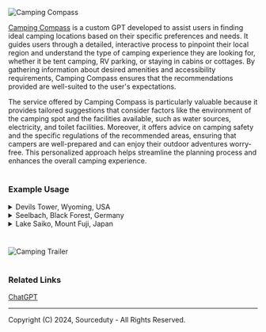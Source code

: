 ![Camping Compass](https://github.com/sourceduty/Camping_Compass/assets/123030236/53c24946-538e-497b-afbf-fd65b413b2d0)

[Camping Compass](https://chat.openai.com/g/g-bAIziZAk8-camping-compass) is a custom GPT developed to assist users in finding ideal camping locations based on their specific preferences and needs. It guides users through a detailed, interactive process to pinpoint their local region and understand the type of camping experience they are looking for, whether it be tent camping, RV parking, or staying in cabins or cottages. By gathering information about desired amenities and accessibility requirements, Camping Compass ensures that the recommendations provided are well-suited to the user's expectations.

The service offered by Camping Compass is particularly valuable because it provides tailored suggestions that consider factors like the environment of the camping spot and the facilities available, such as water sources, electricity, and toilet facilities. Moreover, it offers advice on camping safety and the specific regulations of the recommended areas, ensuring that campers are well-prepared and can enjoy their outdoor adventures worry-free. This personalized approach helps streamline the planning process and enhances the overall camping experience.

#
### Example Usage

<details><summary>Devils Tower, Wyoming, USA</summary>
<br>

Campsite Name: Devils Tower KOA

Location: Devils Tower, Wyoming

Description:

Nestled at the base of America's first national monument, Devils Tower, this campground offers a unique and breathtaking setting for tent campers. Surrounded by impressive pine forests and the iconic tower looming overhead, it provides a memorable backdrop for your camping adventure.

Amenities:

- Picnic tables and fire pits at each site
- Modern restrooms with showers
- Camp store stocked with supplies and souvenirs
- Wi-Fi access

Accessibility:

This campsite is easily accessible by most vehicles, including smaller cars. The roads are well-maintained, and each campsite is clearly marked and spaced comfortably apart for privacy and convenience.

Nearby Attractions:

- Hiking trails around Devils Tower
- Evening ranger talks at the monument
- Rock climbing (with permit)

This location is perfect for those looking to combine their camping trip with hiking and learning about America's natural and cultural history.

<br>
</details>

<details><summary>Seelbach, Black Forest, Germany</summary>
<br>

Campingplatz Schwarzwälder Hof - Tent Camping Spot in Germany

Location:

- Address: Campingplatz Schwarzwälder Hof, Seelbach, Germany
- Region: Black Forest
- Proximity to landmarks: Close to the hiking trails and natural attractions of the Black Forest

Amenities:

- Sanitary facilities: Modern with showers and toilets
- Food and Beverage: On-site restaurant and shops
- Water activities: Swimming pool available
- Connectivity: WiFi access at specific points
- Pets: Pet-friendly with designated areas

Accessibility:

- Access by car with dedicated parking near tent sites
- Roads well-maintained suitable for standard vehicles

Activities:

- Outdoor: Hiking, cycling, nature walks
- Recreational: Organized activities for children and adults, playgrounds
- Seasonal events: Local festivals and cultural activities

Best Time to Visit:

- Ideal during spring through autumn for best weather conditions

Booking:

- Reservations recommended especially during peak seasons
- Offers both online and on-site booking options

<br>
</details>

<details><summary>Lake Saiko, Mount Fuji, Japan</summary>
<br>

Camping Spot Example: Lake Saiko Campground

- Location: Yamanashi Prefecture, near Lake Saiko
- Type of Camping: Tent Camping

Amenities:

  - Basic toilet facilities
  - Coin-operated showers
  - Fire pits and BBQ areas
  - Rental options for tents and camping gear

Accessibility:

  - Easily accessible by car
  - Parking available on-site
  - Paths and areas suitable for families and less mobile campers

Environment:
  
  - Offers stunning views of Mount Fuji
  - Many nearby trails for hiking and exploring
  - Opportunities for fishing and boating in Lake Saiko
    
Nearby Attractions:
  
  - Fujikawaguchiko town with cultural sites and local cuisine
  - Proximity to other Fuji Five Lakes
  - Access to Aokigahara Forest for more adventurous hikers

<br>
</details>

#

![Camping Trailer](https://github.com/user-attachments/assets/25931277-2638-4230-8a2f-88372c712ee2)

#
### Related Links

[ChatGPT](https://github.com/sourceduty/ChatGPT)

***
Copyright (C) 2024, Sourceduty - All Rights Reserved.
